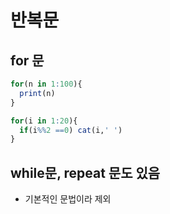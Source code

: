 # 반복문

## for 문

```R
for(n in 1:100){
  print(n)
}

for(i in 1:20){
  if(i%%2 ==0) cat(i,' ')
}
```



## while문, repeat 문도 있음

- 기본적인 문법이라 제외